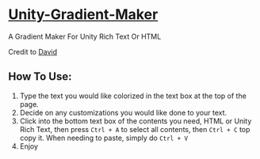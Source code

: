
# [Unity-Gradient-Maker](https://kanatimc.github.io/Unity-Gradient-Maker/)
A Gradient Maker For Unity Rich Text Or HTML

Credit to [David](https://www.stuffbydavid.com/)


## How To Use:
1. Type the text you would like colorized in the text box at the top of the page.
2. Decide on any customizations you would like done to your text.
3. Click into the bottom text box of the contents you need, HTML or Unity Rich Text, then press ``Ctrl + A`` to select all contents, then ``Ctrl + C`` top copy it. When needing to paste, simply do ``Ctrl + V``
4. Enjoy
